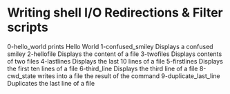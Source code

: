 # Writing shell I/O Redirections & Filter scripts
0-hello_world prints Hello World
1-confused_smiley Displays a confused smiley
2-hellofile Displays the content of a file
3-twofiles Displays contents of two files
4-lastlines Displays the last 10 lines of a file
5-firstlines Displays the first ten lines of a file
6-third_line Displays the third line of a file
8-cwd_state writes into a file the result of the command
9-duplicate_last_line Duplicates the last line of a file
